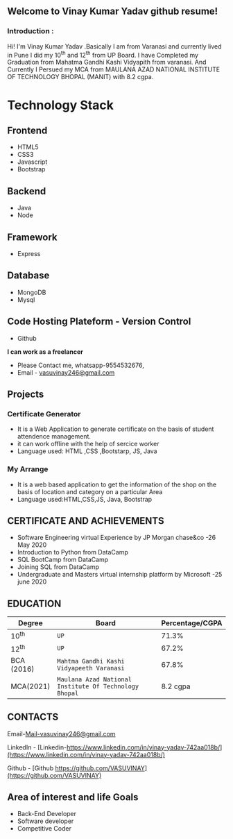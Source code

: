 ## Welcome to Vinay Kumar Yadav github resume!

### Introduction :
Hi! I'm Vinay Kumar Yadav .Basically I am from Varanasi and currently lived in Pune
I did my 10<sup>th</sup> and 12<sup>th</sup> from UP Board. I have Completed my Graduation from Mahatma Gandhi Kashi Vidyapith from varanasi.
And Currently I Persued my MCA from MAULANA AZAD NATIONAL INSTITUTE OF TECHNOLOGY BHOPAL (MANIT) with 8.2 cgpa.


# Technology Stack

## Frontend 
 

 - HTML5
 - CSS3 
 - Javascript
 - Bootstrap
 
 ## Backend

 - Java
 - Node

 ## Framework
 - Express

 ## Database 
 - MongoDB
 - Mysql

 ## Code Hosting Plateform - Version Control
 
 - Github



**I can work as a freelancer**

 - Please Contact me, whatsapp-9554532676, 
 - Email - vasuvinay246@gmail.com

 
## Projects

### Certificate Generator

-   It is a Web Application to generate certificate on the basis of student attendence management.
-   it can work offline with the help of sercice worker
-   Language used: HTML ,CSS ,Bootstarp, JS, Java

### My Arrange

-   It is a web based application to get the information of the shop on the basis of location and category on a particular Area
-   Language used:HTML,CSS,JS, Java, Bootstrap


## CERTIFICATE AND ACHIEVEMENTS
-   Software Engineering virtual Experience by JP Morgan chase&co -26 May 2020
-   Introduction to Python from DataCamp
-   SQL BootCamp from DataCamp
-   Joining SQL from DataCamp
-   Undergraduate and Masters virtual internship platform by Microsoft -25 june 2020

## EDUCATION
|Degree                |Board|Percentage/CGPA|
|----------------|-------------------------------|-----------------------------|
|10<sup>th</sup>|`UP`            |71.3%            |
|12<sup>th</sup>|`UP`            |67.2%            |
|BCA (2016)         |`Mahtma Gandhi Kashi Vidyapeeth Varanasi`|67.8%|
|MCA(2021)|`Maulana Azad National Institute Of Technology Bhopal`|8.2 cgpa|

##  CONTACTS

Email-[Mail-vasuvinay246@gmail.com](mailto:vasuvinay246@gmail.com)

LinkedIn - [Linkedin-https://www.linkedin.com/in/vinay-yadav-742aa018b/](https://www.linkedin.com/in/vinay-yadav-742aa018b/)

Github - [Github  https://github.com/VASUVINAY](https://github.com/VASUVINAY)


## Area of interest and life Goals

-   Back-End Developer
-   Software developer
-   Competitive Coder


